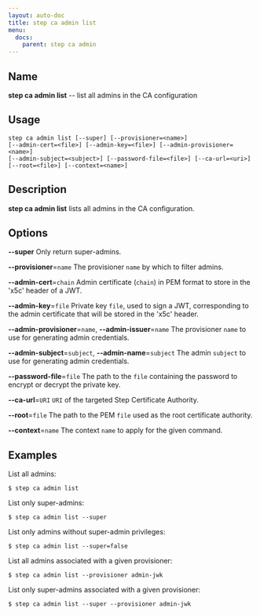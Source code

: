 ```yaml
---
layout: auto-doc
title: step ca admin list
menu:
  docs:
    parent: step ca admin
---
```


## Name
**step ca admin list** -- list all admins in the CA configuration

## Usage

```raw
step ca admin list [--super] [--provisioner=<name>]
[--admin-cert=<file>] [--admin-key=<file>] [--admin-provisioner=<name>]
[--admin-subject=<subject>] [--password-file=<file>] [--ca-url=<uri>]
[--root=<file>] [--context=<name>]
```

## Description

**step ca admin list** lists all admins in the CA configuration.

## Options


**--super**
Only return super-admins.

**--provisioner**=`name`
The provisioner `name` by which to filter admins.

**--admin-cert**=`chain`
Admin certificate (`chain`) in PEM format to store in the 'x5c' header of a JWT.

**--admin-key**=`file`
Private key `file`, used to sign a JWT, corresponding to the admin certificate that will
be stored in the 'x5c' header.

**--admin-provisioner**=`name`, **--admin-issuer**=`name`
The provisioner `name` to use for generating admin credentials.

**--admin-subject**=`subject`, **--admin-name**=`subject`
The admin `subject` to use for generating admin credentials.

**--password-file**=`file`
The path to the `file` containing the password to encrypt or decrypt the private key.

**--ca-url**=`URI`
`URI` of the targeted Step Certificate Authority.

**--root**=`file`
The path to the PEM `file` used as the root certificate authority.

**--context**=`name`
The context `name` to apply for the given command.

## Examples

List all admins:
```shell
$ step ca admin list
```

List only super-admins:
```shell
$ step ca admin list --super
```

List only admins without super-admin privileges:
```shell
$ step ca admin list --super=false
```

List all admins associated with a given provisioner:
```shell
$ step ca admin list --provisioner admin-jwk
```

List only super-admins associated with a given provisioner:
```shell
$ step ca admin list --super --provisioner admin-jwk
```


